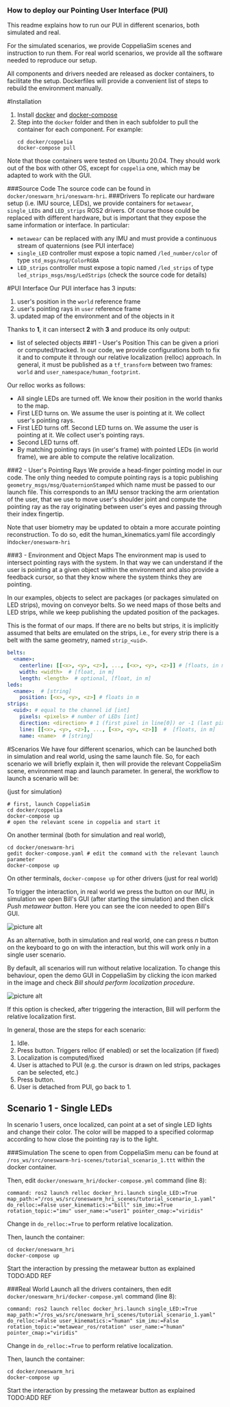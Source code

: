 ### How to deploy our Pointing User Interface (PUI)
This readme explains how to run our PUI in different scenarios, both simulated and real.

For the simulated scenarios, we provide CoppeliaSim scenes and instruction to run them. For real
world scenarios, we provide all the software needed to reproduce our setup.

All components and drivers needed are released as docker containers, to facilitate the setup.
Dockerfiles will provide a convenient list of steps to rebuild the environment manually.

#Installation

1. Install [docker](https://docs.docker.com/get-docker) and [docker-compose](https://docs.docker.com/compose/install/)
2. Step into the `docker` folder and then in each subfolder to pull the container for each component.
For example:
   ```
   cd docker/coppelia
   docker-compose pull
   ```
Note that those containers were tested on Ubuntu 20.04. They should work out of the box with other
OS, except for `coppelia` one, which may be adapted to work with the GUI.

###Source Code
The source code can be found in `docker/oneswarm_hri/oneswarm-hri`.
###Drivers
To replicate our hardware setup (i.e. IMU source, LEDs), we provide containers for `metawear`, `single_LEDs`
and `LED_strips` ROS2 drivers. Of course those could be replaced with different hardware, but is important that
they expose the same information or interface. In particular:
* `metawear` can be replaced with any IMU and must provide a continuous stream of quaternions (see PUI interface)
* `single_LED` controller must expose a topic named `/led_number/color` of type `std_msgs/msg/ColorRGBA`
* `LED_strips` controller must expose a topic named `/led_strips` of type `led_strips_msgs/msg/LedStrips` (check the
  source code for details)
  
#PUI Interface
Our PUI interface has 3 inputs:
1. user's position in the `world` reference frame
2. user's pointing rays in `user` reference frame
3. updated map of the environment and of the objects in it

Thanks to **1**, it can intersect **2** with **3** and produce its only output:
* list of selected objects
###1 - User's Position
This can be given a priori or computed/tracked. In our code, we provide configurations both to fix it
and to compute it through our relative localization (relloc) approach. In general, it must be published
as a `tf_transform` between two frames: `world` and `user_namespace/human_footprint`.

Our relloc works as follows:
* All single LEDs are turned off. We know their position in the world thanks to the map.
* First LED turns on. We assume the user is pointing at it. We collect user's pointing rays.
* First LED turns off. Second LED turns on. We assume the user is pointing at it. We collect user's pointing rays.
* Second LED turns off. 
* By matching pointing rays (in user's frame) with pointed LEDs (in world frame), we are able to compute
  the relative localization.
  
###2 - User's Pointing Rays
We provide a head-finger pointing model in our code. The only thing needed to compute pointing
rays is a topic publishing `geometry_msgs/msg/QuaternionStamped` which name must be passed to our
launch file. This corresponds to an IMU sensor tracking the arm orientation of the user, that we
use to move user's shoulder joint and compute the pointing ray as the ray originating between user's eyes
and passing through their index fingertip.

Note that user biometry may be updated to obtain a more accurate pointing reconstruction. To do so,
edit the human_kinematics.yaml file accordingly in`docker/oneswarm-hri`

###3 - Environment and Object Maps
The environment map is used to intersect pointing rays with the system. In that way we can understand if the user
is pointing at a given object within the environment and also provide a feedback cursor, so that they know
where the system thinks they are pointing.

In our examples, objects to select are packages (or packages simulated on LED strips), moving on conveyor belts.
So we need maps of those belts and LED strips, while we keep publishing the updated position of the packages.

This is the format of our maps.
If there are no belts but strips, it is implicitly assumed that belts are emulated on the strips, i.e., for every strip there is a belt with the same geometry, named `strip_<uid>`.

```yaml
belts:
  <name>:
    centerline: [[<x>, <y>, <z>], ..., [<x>, <y>, <z>]] # [floats, in m]
    width: <width>  # [float, in m]
    length: <length>  # optional, [float, in m]
leds:
  <name>:  # [string]
    position: [<x>, <y>, <z>] # floats in m
strips:
  <uid>: # equal to the channel id [int]
    pixels: <pixels> # number of LEDs [int]
    direction: <direction> # 1 (first pixel in line[0]) or -1 (last pixel in line[0])
    line: [[<x>, <y>, <z>], ..., [<x>, <y>, <z>]]  #  [floats, in m]
    name: <name>  # [string]
```


#Scenarios
We have four different scenarios, which can be launched both in simulation and real world, 
using the same launch file. So, for each scenario we will briefly explain it, then will provide
the relevant CoppeliaSim scene, environment map and launch parameter. In general, the workflow to
launch a scenario will be:

(just for simulation)
```
# first, launch CoppeliaSim
cd docker/coppelia
docker-compose up
# open the relevant scene in coppelia and start it
```
On another terminal (both for simulation and real world),
```
cd docker/oneswarm-hri
gedit docker-compose.yaml # edit the command with the relevant launch parameter
docker-compose up
```
On other terminals, `docker-compose up` for other drivers (just for real world)

To trigger the interaction, in real world we press the button on our IMU, in simulation we
open Bill's GUI (after starting the simulation) and then click _Push metawear button_.
Here you can see the icon needed to open Bill's GUI.

![picture alt](img/bill_gui.png "demo GUI icon") 

As an alternative, both in simulation and real world, one can press _n_ button on the keyboard to
go on with the interaction, but this will work only in a single user scenario.

By default, all scenarios will run without relative localization. To change this behaviour, open
the demo GUI in CoppeliaSim by clicking the icon marked in the image and check _Bill should perform 
localization procedure_.

![picture alt](img/demo_gui.png "demo GUI icon") 

If this option is checked, after triggering the interaction, Bill will perform the relative localization first.

In general, those are the steps for each scenario:
1. Idle.
2. Press button. Triggers relloc (if enabled) or set the localization (if fixed)
3. Localization is computed/fixed
4. User is attached to PUI (e.g. the cursor is drawn on led strips, packages can be selected, etc.)
5. Press button.
6. User is detached from PUI, go back to 1.


## Scenario 1 - Single LEDs

In scenario 1 users, once localized, can point at a set of single LED lights and change their color.
The color will be mapped to a specified colormap according to how close the pointing ray is to the light.

###Simulation
The scene to open from CoppeliaSim menu can be found at `/ros_ws/src/oneswarm-hri-scenes/tutorial_scenario_1.ttt`
within the docker container.

Then, edit `docker/oneswarm_hri/docker-compose.yml` command (line 8):
```
command: ros2 launch relloc docker_hri.launch single_LED:=True map_path:="/ros_ws/src/oneswarm_hri_scenes/tutorial_scenario_1.yaml" do_relloc:=False user_kinematics:="bill" sim_imu:=True rotation_topic:="imu" user_name:="user1" pointer_cmap:="viridis"
```
Change in `do_relloc:=True` to perform relative localization.

Then, launch the container:
```
cd docker/oneswarm_hri
docker-compose up
```
Start the interaction by pressing the metawear button as explained TODO:ADD REF

###Real World
Launch all the drivers containers, then edit `docker/oneswarm_hri/docker-compose.yml` command (line 8):
```
command: ros2 launch relloc docker_hri.launch single_LED:=True map_path:="/ros_ws/src/oneswarm_hri_scenes/tutorial_scenario_1.yaml" do_relloc:=False user_kinematics:="human" sim_imu:=False rotation_topic:="metawear_ros/rotation" user_name:="human" pointer_cmap:="viridis"
```
Change in `do_relloc:=True` to perform relative localization.

Then, launch the container:
```
cd docker/oneswarm_hri
docker-compose up
```
Start the interaction by pressing the metawear button as explained TODO:ADD REF